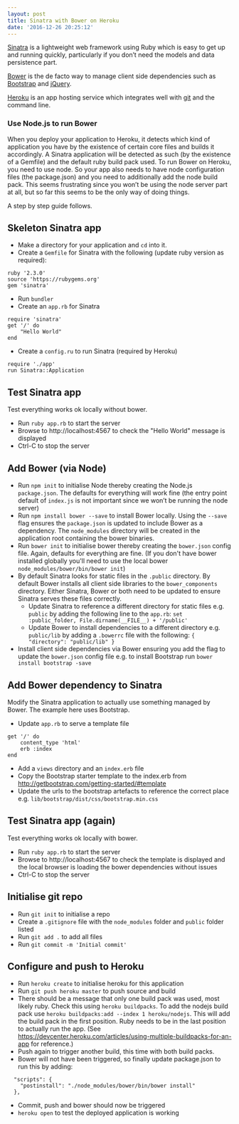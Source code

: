 ```yaml
---
layout: post
title: Sinatra with Bower on Heroku
date: '2016-12-26 20:25:12'
---
```


[Sinatra](http://www.sinatrarb.com/) is a lightweight web framework using Ruby which is easy to get up and running quickly, particularly if you don’t need the models and data persistence part.

[Bower](http://bower.io/) is the de facto way to manage client side dependencies such as [Bootstrap](http://getbootstrap.com/) and [jQuery](https://jquery.com/).

[Heroku](https://www.heroku.com/) is an app hosting service which integrates well with [git](https://git-scm.com/) and the command line.

### Use Node.js to run Bower

When you deploy your application to Heroku, it detects which kind of application you have by the existence of certain core files and builds it accordingly. A Sinatra application will be detected as such (by the existence of a Gemfile) and the default ruby build pack used. To run Bower on Heroku, you need to use node. So your app also needs to have node configuration files (the package.json) and you need to additionally add the node build pack. This seems frustrating since you won’t be using the node server part at all, but so far this seems to be the only way of doing things. 

A step by step guide follows.

## Skeleton Sinatra app

* Make a directory for your application and `cd` into it.
* Create a `Gemfile` for Sinatra with the following (update ruby version as required):
```
ruby '2.3.0'
source 'https://rubygems.org'
gem 'sinatra'
```
* Run `bundler`
* Create an `app.rb` for Sinatra
```
require 'sinatra'
get '/' do
    "Hello World"
end
```
* Create a `config.ru` to run Sinatra (required by Heroku)
```
require './app'
run Sinatra::Application
```

## Test Sinatra app

Test everything works ok locally without bower.

* Run `ruby app.rb` to start the server
* Browse to http://localhost:4567 to check the "Hello World" message is displayed
* Ctrl-C to stop the server

## Add Bower (via Node)

* Run `npm init` to initialise Node thereby creating the Node.js `package.json`. The defaults for everything will work fine (the entry point default of `index.js` is not important since we won’t be running the node server)
* Run `npm install bower --save` to install Bower locally. Using the `--save` flag ensures the `package.json` is updated to include Bower as a dependency. The `node_modules` directory will be created in the application root containing the bower binaries.
* Run `bower init` to initialise bower thereby creating the `bower.json` config file. Again, defaults for everything are fine. (If you don't have bower installed globally you'll need to use the local bower `node_modules/bower/bin/bower init`)
* By default Sinatra looks for static files in the `.public` directory. By default Bower installs all client side libraries to the `bower_components` directory. Either Sinatra, Bower or both need to be updated to ensure Sinatra serves these files correctly.
    - Update Sinatra to reference a different directory for static files e.g. `public` by adding the following line to the `app.rb`: `set :public_folder, File.dirname(__FILE__) + '/public'`
    - Update Bower to install dependencies to a different directory e.g. `public/lib` by adding a `.bowerrc` file with the following:
      `{ "directory": "public/lib" }`
* Install client side dependencies via Bower ensuring you add the flag to update the `bower.json` config file e.g. to install Bootstrap run `bower install bootstrap -save`

## Add Bower dependency to Sinatra

Modify the Sinatra application to actually use something managed by Bower. The example here uses Bootstrap.

* Update `app.rb` to serve a template file

```
get '/' do
    content_type 'html'
    erb :index
end
```
* Add a `views` directory and an `index.erb` file
* Copy the Bootstrap starter template to the index.erb from http://getbootstrap.com/getting-started/#template
* Update the urls to the bootstrap artefacts to reference the correct place e.g. `lib/bootstrap/dist/css/bootstrap.min.css`

## Test Sinatra app (again)

Test everything works ok locally with bower.

* Run `ruby app.rb` to start the server
* Browse to http://localhost:4567 to check the template is displayed and the local browser is loading the bower dependencies without issues
* Ctrl-C to stop the server

## Initialise git repo

* Run `git init` to initialise a repo
* Create a `.gitignore` file with the `node_modules` folder and `public` folder listed
* Run `git add .` to add all files
* Run `git commit -m 'Initial commit'`

## Configure and push to Heroku

* Run `heroku create` to initialise heroku for this application
* Run `git push heroku master` to push source and build
* There should be a message that only one build pack was used, most likely ruby. Check this using `heroku buildpacks`. To add the nodejs build pack use `heroku buildpacks:add --index 1 heroku/nodejs`. This will add the build pack in the first position. Ruby needs to be in the last position to actually run the app. (See https://devcenter.heroku.com/articles/using-multiple-buildpacks-for-an-app for reference.)
* Push again to trigger another build, this time with both build packs.
* Bower will not have been triggered, so finally update package.json to run this by adding: 

```
  "scripts": {
    "postinstall": "./node_modules/bower/bin/bower install"
  },
```
* Commit, push and bower should now be triggered
* `heroku open` to test the deployed application is working